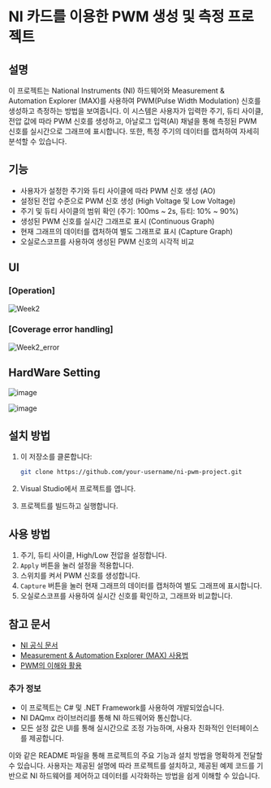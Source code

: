 # NI 카드를 이용한 PWM 생성 및 측정 프로젝트

## 설명
이 프로젝트는 National Instruments (NI) 하드웨어와 Measurement & Automation Explorer (MAX)를 사용하여 PWM(Pulse Width Modulation) 신호를 생성하고 측정하는 방법을 보여줍니다. 이 시스템은 사용자가 입력한 주기, 듀티 사이클, 전압 값에 따라 PWM 신호를 생성하고, 아날로그 입력(AI) 채널을 통해 측정된 PWM 신호를 실시간으로 그래프에 표시합니다. 또한, 특정 주기의 데이터를 캡처하여 자세히 분석할 수 있습니다.

## 기능
- 사용자가 설정한 주기와 듀티 사이클에 따라 PWM 신호 생성 (AO)
- 설정된 전압 수준으로 PWM 신호 생성 (High Voltage 및 Low Voltage)
- 주기 및 듀티 사이클의 범위 확인 (주기: 100ms ~ 2s, 듀티: 10% ~ 90%)
- 생성된 PWM 신호를 실시간 그래프로 표시 (Continuous Graph)
- 현재 그래프의 데이터를 캡처하여 별도 그래프로 표시 (Capture Graph)
- 오실로스코프를 사용하여 생성된 PWM 신호의 시각적 비교

## UI
### [Operation]

![Week2](https://github.com/user-attachments/assets/1bda0d3e-10f8-4706-9f25-ae2cbfafee9e)

### [Coverage error handling]

![Week2_error](https://github.com/user-attachments/assets/111de6fc-041e-4f76-a774-c4f0567e6576)

## HardWare Setting
![image](https://github.com/user-attachments/assets/1a160ba0-8296-4879-b0b0-7dd76b732fe6)

![image](https://github.com/user-attachments/assets/ec5136ba-c9e1-4e02-afd9-3699ffb34f77)

## 설치 방법
1. 이 저장소를 클론합니다:
   ```bash
   git clone https://github.com/your-username/ni-pwm-project.git
   ```

2. Visual Studio에서 프로젝트를 엽니다.
3. 프로젝트를 빌드하고 실행합니다.

## 사용 방법
1. 주기, 듀티 사이클, High/Low 전압을 설정합니다.
2. `Apply` 버튼을 눌러 설정을 적용합니다.
3. 스위치를 켜서 PWM 신호를 생성합니다.
4. `Capture` 버튼을 눌러 현재 그래프의 데이터를 캡처하여 별도 그래프에 표시합니다.
5. 오실로스코프를 사용하여 실시간 신호를 확인하고, 그래프와 비교합니다.

## 참고 문서
- [NI 공식 문서](https://www.ni.com)
- [Measurement & Automation Explorer (MAX) 사용법](https://www.ni.com/ko-kr/support/downloads/software-products/download.ni-measurement-automation-explorer-(max).html)
- [PWM의 이해와 활용](https://your-document-link)

### 추가 정보
- 이 프로젝트는 C# 및 .NET Framework를 사용하여 개발되었습니다.
- NI DAQmx 라이브러리를 통해 NI 하드웨어와 통신합니다.
- 모든 설정 값은 UI를 통해 실시간으로 조정 가능하며, 사용자 친화적인 인터페이스를 제공합니다.

이와 같은 README 파일을 통해 프로젝트의 주요 기능과 설치 방법을 명확하게 전달할 수 있습니다. 사용자는 제공된 설명에 따라 프로젝트를 설치하고, 제공된 예제 코드를 기반으로 NI 하드웨어를 제어하고 데이터를 시각화하는 방법을 쉽게 이해할 수 있습니다.

